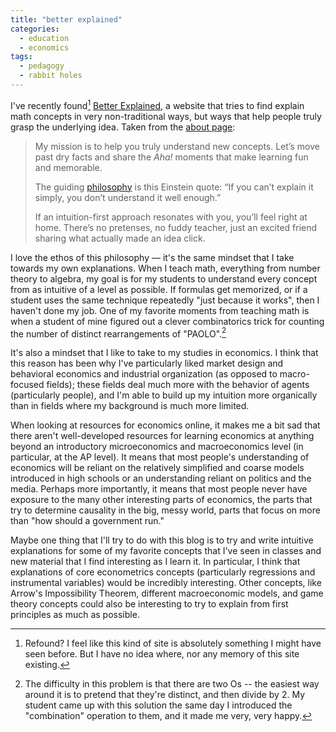 ```yaml
---
title: "better explained"
categories: 
  - education
  - economics
tags:
  - pedagogy
  - rabbit holes
---
```


I've recently found[^1] [Better Explained](https://betterexplained.com/), a website that tries to find explain math concepts in very non-traditional ways, but ways that help people truly grasp the underlying idea. Taken from the [about page](https://betterexplained.com/about/):

>My mission is to help you truly understand new concepts. Let’s move past dry facts and share the *Aha!* moments that make learning fun and memorable.
>
>The guiding [philosophy](https://betterexplained.com/philosophy/) is this Einstein quote: “If you can’t explain it simply, you don’t understand it well enough.”
>
>If an intuition-first approach resonates with you, you’ll feel right at home. There’s no pretenses, no fuddy teacher, just an excited friend sharing what actually made an idea click.

I love the ethos of this philosophy — it's the same mindset that I take towards my own explanations. When I teach math, everything from number theory to algebra, my goal is for my students to understand every concept from as intuitive of a level as possible. If formulas get memorized, or if a student uses the same technique repeatedly "just because it works", then I haven't done my job. One of my favorite moments from teaching math is when a student of mine figured out a clever combinatorics trick for counting the number of distinct rearrangements of "PAOLO".[^2]

It's also a mindset that I like to take to my studies in economics. I think that this reason has been why I've particularly liked market design and behavioral economics and industrial organization (as opposed to macro-focused fields); these fields deal much more with the behavior of agents (particularly people), and I'm able to build up my intuition more organically than in fields where my background is much more limited. 

When looking at resources for economics online, it makes me a bit sad that there aren't well-developed resources for learning economics at anything beyond an introductory microeconomics and macroeconomics level (in particular, at the AP level). It means that most people's understanding of economics will be reliant on the relatively simplified and coarse models introduced in high schools or an understanding reliant on politics and the media. Perhaps more importantly, it means that most people never have exposure to the many other interesting parts of economics, the parts that try to determine causality in the big, messy world, parts that focus on more than "how should a government run."

Maybe one thing that I'll try to do with this blog is to try and write intuitive explanations for some of my favorite concepts that I've seen in classes and new material that I find interesting as I learn it. In particular, I think that explanations of core econometrics concepts (particularly regressions and instrumental variables) would be incredibly interesting. Other concepts, like Arrow's Impossibility Theorem, different macroeconomic models, and game theory concepts could also be interesting to try to explain from first principles as much as possible.  


[^1]: Refound? I feel like this kind of site is absolutely something I might have seen before. But I have no idea where, nor any memory of this site existing.

[^2]: The difficulty in this problem is that there are two Os -- the easiest way around it is to pretend that they're distinct, and then divide by 2. My student came up with this solution the same day I introduced the "combination" operation to them, and it made me very, very happy.